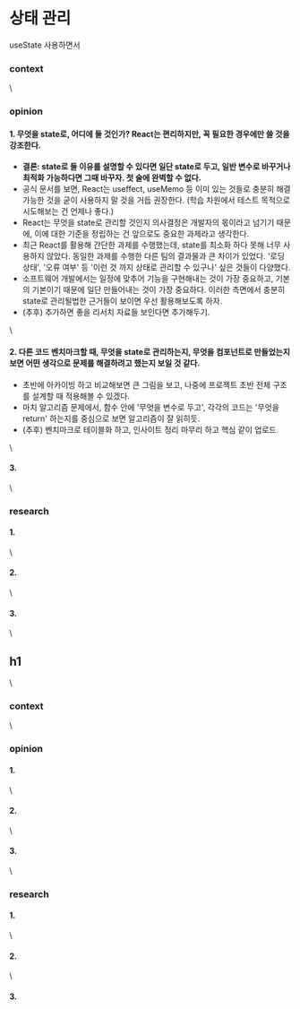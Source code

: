 # 상태 관리

useState 사용하면서

### context

\


### opinion

#### 1. 무엇을 state로, 어디에 둘 것인가? React는 편리하지만, 꼭 필요한 경우에만 쓸 것을 강조한다.

* **결론: state로 둘 이유를 설명할 수 있다면 일단 state로 두고, 일반 변수로 바꾸거나 최적화 가능하다면 그때 바꾸자. 첫 술에 완벽할 수 없다.**
* 공식 문서를 보면, React는 useffect, useMemo 등 이미 있는 것들로 충분히 해결가능한 것을 굳이 사용하지 말 것을 거듭 권장한다. (학습 차원에서 테스트 목적으로 시도해보는 건 언제나 좋다.)
* React는 무엇을 state로 관리할 것인지 의사결정은 개발자의 몫이라고 넘기기 때문에, 이에 대한 기준을 정립하는 건 앞으로도 중요한 과제라고 생각한다.
* 최근 React를 활용해 간단한 과제를 수행했는데, state를 최소화 하다 못해 너무 사용하지 않았다. 동일한 과제를 수행한 다른 팀의 결과물과 큰 차이가 있었다. '로딩 상태', '오류 여부' 등 '이런 것 까지 상태로 관리할 수 있구나' 싶은 것들이 다양했다.
* 소프트웨어 개발에서는 일정에 맞추어 기능을 구현해내는 것이 가장 중요하고, 기본의 기본이기 때문에 일단 만들어내는 것이 가장 중요하다. 이러한 측면에서 충분히 state로 관리될법한 근거들이 보이면 우선 활용해보도록 하자.
* (추후) 추가하면 좋을 리서치 자료들 보인다면 추가해두기.

\


#### 2. 다른 코드 벤치마크할 때, 무엇을 state로 관리하는지, 무엇을 컴포넌트로 만들었는지 보면 어떤 생각으로 문제를 해결하려고 했는지 보일 것 같다.

* 초반에 아카이빙 하고 비교해보면 큰 그림을 보고, 나중에 프로젝트 초반 전체 구조를 설계할 때 적용해볼 수 있겠다.
* 마치 알고리즘 문제에서, 함수 안에 '무엇을 변수로 두고', 각각의 코드는 '무엇을 return' 하는지를 중심으로 보면 알고리즘이 잘 읽히듯.
* (추후) 벤치마크로 테이블화 하고, 인사이트 정리 마무리 하고 핵심 같이 업로드.

\


#### 3.

\


### research

#### 1.

\


#### 2.

\


#### 3.

\


## h1

\


### context

\


### opinion

#### 1.

\


#### 2.

\


#### 3.

\


### research

#### 1.

\


#### 2.

\


#### 3.
